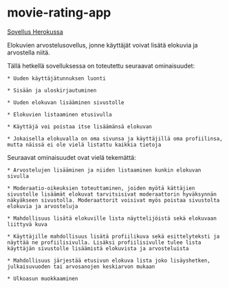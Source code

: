 # movie-rating-app

[Sovellus Herokussa](https://tsoha-movie-app.herokuapp.com/)

Elokuvien arvostelusovellus, jonne käyttäjät voivat lisätä elokuvia ja arvostella niitä.

Tällä hetkellä sovelluksessa on toteutettu seuraavat ominaisuudet:

    * Uuden käyttäjätunnuksen luonti

    * Sisään ja uloskirjautuminen

    * Uuden elokuvan lisääminen sivustolle

    * Elokuvien listaaminen etusivulla

    * Käyttäjä voi poistaa itse lisäämänsä elokuvan

    * Jokaisella elokuvalla on oma sivunsa ja käyttäjillä oma profiilinsa, mutta näissä ei ole vielä listattu kaikkia tietoja


Seuraavat ominaisuudet ovat vielä tekemättä:

    * Arvostelujen lisääminen ja niiden listaaminen kunkin elokuvan sivulla

    * Moderaatio-oikeuksien toteuttaminen, joiden myötä kättäjien sivustolle lisäämät elokuvat tarvitsisivat moderaattorin hyväksynnän näkyäkseen sivustolla. Moderaattorit voisivat myös poistaa sivustolta elokuvia ja arvosteluja

    * Mahdollisuus lisätä elokuville lista näyttelijöistä sekä elokuvaan liittyvä kuva

    * Käyttäjille mahdollisuus lisätä profiilikuva sekä esittelyteksti ja näyttää ne profiilisivulla. Lisäksi profiilisivulle tulee lista käyttäjän sivustolle lisäämistä elokuvista ja arvosteluista

    * Mahdollisuus järjestää etusivun elokuva lista joko lisäyshetken, julkaisuvuoden tai arvosanojen keskiarvon mukaan

    * Ulkoasun muokkaaminen

